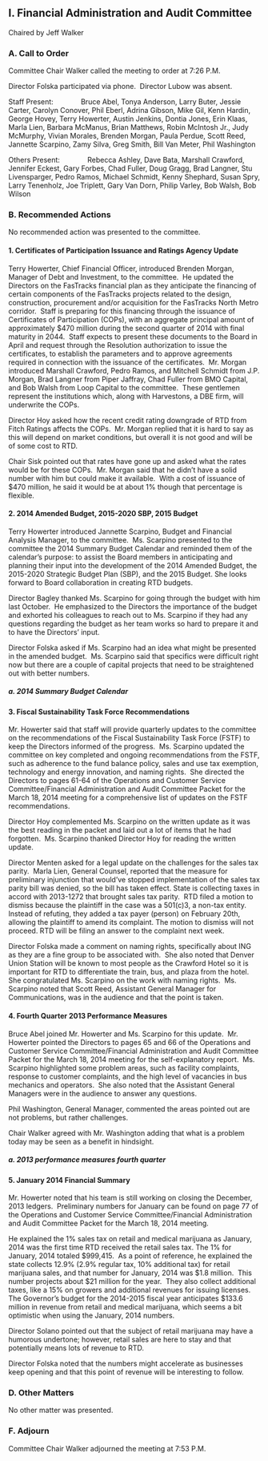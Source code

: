 ## I. Financial Administration and Audit Committee

Chaired by Jeff Walker

### A. Call to Order

Committee Chair Walker called the meeting to order at 7:26 P.M.

Director Folska participated via phone.  Director Lubow was absent.

Staff Present:              Bruce Abel, Tonya Anderson, Larry Buter, Jessie Carter, Carolyn Conover, Phil Eberl, Adrina Gibson, Mike Gil, Kenn Hardin, George Hovey, Terry Howerter, Austin Jenkins, Dontia Jones, Erin Klaas, Marla Lien, Barbara McManus, Brian Matthews, Robin McIntosh Jr., Judy McMurphy, Vivian Morales, Brenden Morgan, Paula Perdue, Scott Reed, Jannette Scarpino, Zamy Silva, Greg Smith, Bill Van Meter, Phil Washington

Others Present:              Rebecca Ashley, Dave Bata, Marshall Crawford, Jennifer Eckest, Gary Forbes, Chad Fuller, Doug Gragg, Brad Langner, Stu Livensparger, Pedro Ramos, Michael Schmidt, Kenny Shephard, Susan Spry, Larry Tenenholz, Joe Triplett, Gary Van Dorn, Philip Varley, Bob Walsh, Bob Wilson

### B. Recommended Actions

No recommended action was presented to the committee.

#### 1. Certificates of Participation Issuance and Ratings Agency Update

Terry Howerter, Chief Financial Officer, introduced Brenden Morgan, Manager of Debt and Investment, to the committee.  He updated the Directors on the FasTracks financial plan as they anticipate the financing of certain components of the FasTracks projects related to the design, construction, procurement and/or acquisition for the FasTracks North Metro corridor.  Staff is preparing for this financing through the issuance of Certificates of Participation (COPs), with an aggregate principal amount of approximately $470 million during the second quarter of 2014 with final maturity in 2044.  Staff expects to present these documents to the Board in April and request through the Resolution authorization to issue the certificates, to establish the parameters and to approve agreements required in connection with the issuance of the certificates.  Mr. Morgan introduced Marshall Crawford, Pedro Ramos, and Mitchell Schmidt from J.P. Morgan, Brad Langner from Piper Jaffray, Chad Fuller from BMO Capital, and Bob Walsh from Loop Capital to the committee.  These gentlemen represent the institutions which, along with Harvestons, a DBE firm, will underwrite the COPs.

Director Hoy asked how the recent credit rating downgrade of RTD from Fitch Ratings affects the COPs.  Mr. Morgan replied that it is hard to say as this will depend on market conditions, but overall it is not good and will be of some cost to RTD.

Chair Sisk pointed out that rates have gone up and asked what the rates would be for these COPs.  Mr. Morgan said that he didn’t have a solid number with him but could make it available.  With a cost of issuance of $470 million, he said it would be at about 1% though that percentage is flexible.

#### 2. 2014 Amended Budget, 2015-2020 SBP, 2015 Budget

Terry Howerter introduced Jannette Scarpino, Budget and Financial Analysis Manager, to the committee.  Ms. Scarpino presented to the committee the 2014 Summary Budget Calendar and reminded them of the calendar’s purpose: to assist the Board members in anticipating and planning their input into the development of the 2014 Amended Budget, the 2015-2020 Strategic Budget Plan (SBP), and the 2015 Budget.  She looks forward to Board collaboration in creating RTD budgets.

Director Bagley thanked Ms. Scarpino for going through the budget with him last October.  He emphasized to the Directors the importance of the budget and exhorted his colleagues to reach out to Ms. Scarpino if they had any questions regarding the budget as her team works so hard to prepare it and to have the Directors’ input.

Director Folska asked if Ms. Scarpino had an idea what might be presented in the amended budget.  Ms. Scarpino said that specifics were difficult right now but there are a couple of capital projects that need to be straightened out with better numbers.

##### a. 2014 Summary Budget Calendar

#### 3. Fiscal Sustainability Task Force Recommendations

Mr. Howerter said that staff will provide quarterly updates to the committee on the recommendations of the Fiscal Sustainability Task Force (FSTF) to keep the Directors informed of the progress.  Ms. Scarpino updated the committee on key completed and ongoing recommendations from the FSTF, such as adherence to the fund balance policy, sales and use tax exemption, technology and energy innovation, and naming rights.  She directed the Directors to pages 61-64 of the Operations and Customer Service Committee/Financial Administration and Audit Committee Packet for the March 18, 2014 meeting for a comprehensive list of updates on the FSTF recommendations.

Director Hoy complemented Ms. Scarpino on the written update as it was the best reading in the packet and laid out a lot of items that he had forgotten.  Ms. Scarpino thanked Director Hoy for reading the written update.

Director Menten asked for a legal update on the challenges for the sales tax parity.  Marla Lien, General Counsel, reported that the measure for preliminary injunction that would’ve stopped implementation of the sales tax parity bill was denied, so the bill has taken effect. State is collecting taxes in accord with 2013-1272 that brought sales tax parity.  RTD filed a motion to dismiss because the plaintiff in the case was a 501(c)3, a non-tax entity.  Instead of refuting, they added a tax payer (person) on February 20th, allowing the plaintiff to amend its complaint. The motion to dismiss will not proceed. RTD will be filing an answer to the complaint next week.

Director Folska made a comment on naming rights, specifically about ING as they are a fine group to be associated with.  She also noted that Denver Union Station will be known to most people as the Crawford Hotel so it is important for RTD to differentiate the train, bus, and plaza from the hotel.  She congratulated Ms. Scarpino on the work with naming rights.  Ms. Scarpino noted that Scott Reed, Assistant General Manager for Communications, was in the audience and that the point is taken.

#### 4. Fourth Quarter 2013 Performance Measures

Bruce Abel joined Mr. Howerter and Ms. Scarpino for this update.  Mr. Howerter pointed the Directors to pages 65 and 66 of the Operations and Customer Service Committee/Financial Administration and Audit Committee Packet for the March 18, 2014 meeting for the self-explanatory report.  Ms. Scarpino highlighted some problem areas, such as facility complaints, response to customer complaints, and the high level of vacancies in bus mechanics and operators.  She also noted that the Assistant General Managers were in the audience to answer any questions.

Phil Washington, General Manager, commented the areas pointed out are not problems, but rather challenges.

Chair Walker agreed with Mr. Washington adding that what is a problem today may be seen as a benefit in hindsight.

##### a. 2013 performance measures fourth quarter

#### 5. January 2014 Financial Summary

Mr. Howerter noted that his team is still working on closing the December, 2013 ledgers.  Preliminary numbers for January can be found on page 77 of the Operations and Customer Service Committee/Financial Administration and Audit Committee Packet for the March 18, 2014 meeting.

He explained the 1% sales tax on retail and medical marijuana as January, 2014 was the first time RTD received the retail sales tax. The 1% for January, 2014 totaled $999,415.  As a point of reference, he explained the state collects 12.9% (2.9% regular tax, 10% additional tax) for retail marijuana sales, and that number for January, 2014 was $1.8 million.  This number projects about $21 million for the year.  They also collect additional taxes, like a 15% on growers and additional revenues for issuing licenses.  The Governor’s budget for the 2014-2015 fiscal year anticipates $133.6 million in revenue from retail and medical marijuana, which seems a bit optimistic when using the January, 2014 numbers.

Director Solano pointed out that the subject of retail marijuana may have a humorous undertone; however, retail sales are here to stay and that potentially means lots of revenue to RTD.

Director Folska noted that the numbers might accelerate as businesses keep opening and that this point of revenue will be interesting to follow.

### D. Other Matters

No other matter was presented.

### F. Adjourn

Committee Chair Walker adjourned the meeting at 7:53 P.M.